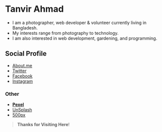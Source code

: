 # Tanvir Ahmad

- I am a photographer, web developer & volunteer currently living in Bangladesh.
- My interests range from photography to technology.
- I am also interested in web development, gardening, and programming.

## Social Profile

- [About.me](https://about.me/tanvir_ahmad)
- [Twitter](https://twitter.com/_TANVIR_AHMAD_)
- [Facebook](https://www.facebook.com/TANVIR.TNT)
- [Instagram](https://www.instagram.com/_tanvir_ahmad_)

### Other

- __[Pexel](https://www.pexels.com/@tanvir-ahmad-22732319)__
- [UnSplash](https://unsplash.com/@_tanvir_ahmad_)
- [500px](https://500px.com/p/_tanvir_ahmad_)

> **Thanks for Visiting Here**!
